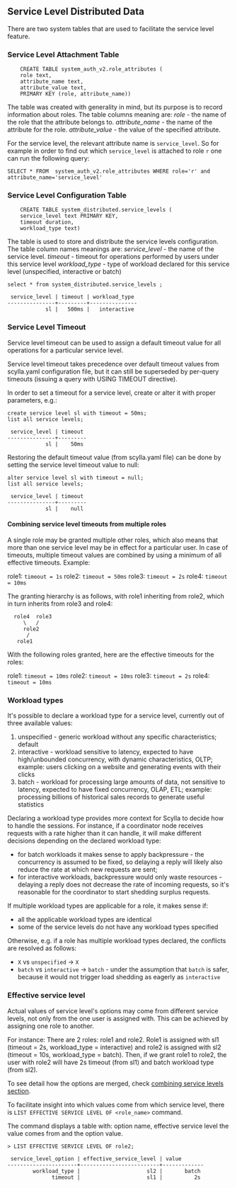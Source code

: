 ## Service Level Distributed Data

There are two system tables that are used to facilitate the service level feature.


### Service Level Attachment Table

```
    CREATE TABLE system_auth_v2.role_attributes (
    role text,
    attribute_name text,
    attribute_value text,
    PRIMARY KEY (role, attribute_name))
```
The table was created with generality in mind, but its purpose is to record
information about roles. The table columns meaning are:
*role* - the name of the role that the attribute belongs to.
*attribute_name* - the name of the attribute for the role.
*attribute_value* - the value of the specified attribute.

For the service level, the relevant attribute name is `service_level`.
So for example in order to find out which `service_level` is attached to role `r`
one can run the following query:

```
SELECT * FROM  system_auth_v2.role_attributes WHERE role='r' and attribute_name='service_level'

```

### Service Level Configuration Table

```
    CREATE TABLE system_distributed.service_levels (
    service_level text PRIMARY KEY,
    timeout duration,
    workload_type text)
```

The table is used to store and distribute the service levels configuration.
The table column names meanings are:
*service_level* - the name of the service level.
*timeout* - timeout for operations performed by users under this service level
*workload_type* - type of workload declared for this service level (unspecified, interactive or batch)

```
select * from system_distributed.service_levels ;

 service_level | timeout | workload_type
---------------+---------+---------------
            sl |   500ms |   interactive

```

### Service Level Timeout

Service level timeout can be used to assign a default timeout value for all operations for a particular service level.

Service level timeout takes precedence over default timeout values from scylla.yaml configuration
file, but it can still be superseded by per-query timeouts (issuing a query with USING TIMEOUT directive).

In order to set a timeout for a service level, create or alter it with proper parameters, e.g.:
```
create service level sl with timeout = 50ms;
list all service levels;

 service_level | timeout 
---------------+---------
            sl |    50ms

```

Restoring the default timeout value (from scylla.yaml file) can be done by setting the service level timeout value to null:
```
alter service level sl with timeout = null;
list all service levels;

 service_level | timeout 
---------------+---------
            sl |    null

```

#### Combining service level timeouts from multiple roles

A single role may be granted multiple other roles, which also means that more than one service level may be in effect
for a particular user. In case of timeouts, multiple timeout values are combined by using a minimum of all effective
timeouts. Example:

role1: `timeout = 1s`
role2: `timeout = 50ms`
role3: `timeout = 2s`
role4: `timeout = 10ms`

The granting hierarchy is as follows, with role1 inheriting from role2, which in turn
inherits from role3 and role4:

      role4  role3
         \   /
         role2
          /
       role1
        
With the following roles granted, here are the effective timeouts for the roles:

role1: `timeout = 10ms`
role2: `timeout = 10ms`
role3: `timeout = 2s`
role4: `timeout = 10ms`

### Workload types

It's possible to declare a workload type for a service level, currently out of three available values:
 1. unspecified - generic workload without any specific characteristics; default
 2. interactive - workload sensitive to latency, expected to have high/unbounded concurrency,
    with dynamic characteristics, OLTP;
    example: users clicking on a website and generating events with their clicks
 3. batch - workload for processing large amounts of data, not sensitive to latency, expected to have
    fixed concurrency, OLAP, ETL;
    example: processing billions of historical sales records to generate useful statistics

Declaring a workload type provides more context for Scylla to decide how to handle the sessions.
For instance, if a coordinator node receives requests with a rate higher than it can handle,
it will make different decisions depending on the declared workload type:
 - for batch workloads it makes sense to apply backpressure - the concurrency is assumed to be fixed,
   so delaying a reply will likely also reduce the rate at which new requests are sent;
 - for interactive workloads, backpressure would only waste resources - delaying a reply does not
   decrease the rate of incoming requests, so it's reasonable for the coordinator to start shedding
   surplus requests.

If multiple workload types are applicable for a role, it makes sense if:
 - all the applicable workload types are identical
 - some of the service levels do not have any workload types specified

Otherwise, e.g. if a role has multiple workload types declared,
the conflicts are resolved as follows:
 - `X` vs `unspecified` -> `X`
 - `batch` vs `interactive` -> `batch` - under the assumption that `batch` is safer, because it would not trigger load shedding as eagerly as `interactive`

### Effective service level

Actual values of service level's options may come from different service levels, not only from the one user is assigned with. This can be achieved by assigning one role to another.

For instance:
There are 2 roles: role1 and role2. Role1 is assigned with sl1 (timeout = 2s, workload_type = interactive) and role2 is assigned with sl2 (timeout = 10s, workload_type = batch).
Then, if we grant role1 to role2, the user with role2 will have 2s timeout (from sl1) and batch workload type (from sl2).

To see detail how the options are merged, check [combining service levels section](#combining-service-level-timeouts-from-multiple-roles).

To facilitate insight into which values come from which service level, there is `LIST EFFECTIVE SERVICE LEVEL OF <role_name>` command.

The command displays a table with: option name, effective service level the value comes from and the option value.

```
> LIST EFFECTIVE SERVICE LEVEL OF role2;

 service_level_option | effective_service_level | value
----------------------+-------------------------+-------------
        workload_type |                     sl2 |       batch
              timeout |                     sl1 |          2s
```
